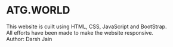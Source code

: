 # ATG.WORLD
This website is cuilt using HTML, CSS, JavaScript and BootStrap. <br>
All efforts have been made to make the website responsive. <br>
Author: Darsh Jain
